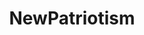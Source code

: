 ---
title: NewPatriotism
crosslinks:
- autotldr
- politics
- EnoughTrumpSpam
- PoliticalHumor
- esist
- botwatch
- pics
- MarchAgainstTrump
- Fuckthealtright
- AsABlackMan
- BetoORourke
- LateStageCapitalism
- UpliftingNews
- youtubot
- The_Donald
- canada
- BlackPeopleTwitter
- liberalgunowners
- SandersForPresident
- AdviceAnimals
---